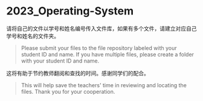 # 2023_Operating-System
请将自己的文件以学号和姓名编号传入文件库，如果有多个文件，请建立对应自己学号和姓名的文件夹。
>Please submit your files to the file repository labeled with your student ID and name. If you have multiple files, please create a folder with your  student ID and name.

这将有助于节约教师翻阅和查找的时间。感谢同学们的配合。
>This will help save the teachers' time in reviewing and locating the files. Thank you for your cooperation.

